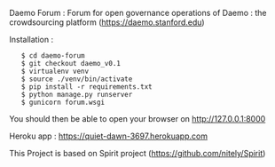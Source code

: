 Daemo Forum : Forum for open governance operations of Daemo : the crowdsourcing platform (https://daemo.stanford.edu)

Installation :
 ```
    $ cd daemo-forum
    $ git checkout daemo_v0.1
    $ virtualenv venv
    $ source ./venv/bin/activate
    $ pip install -r requirements.txt
    $ python manage.py runserver
    $ gunicorn forum.wsgi
```

You should then be able to open your browser on http://127.0.0.1:8000

Heroku app : https://quiet-dawn-3697.herokuapp.com


This Project is based on Spirit project (https://github.com/nitely/Spirit)

